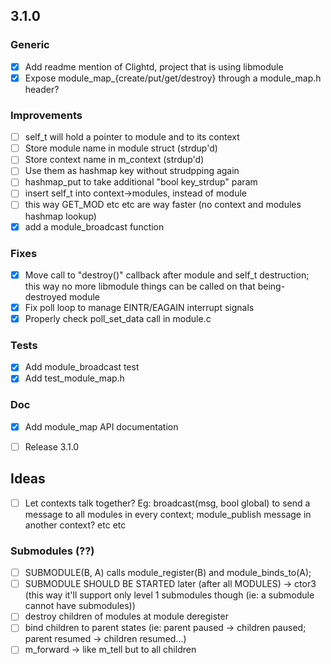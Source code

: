 ## 3.1.0

### Generic
- [x] Add readme mention of Clightd, project that is using libmodule
- [x] Expose module_map_{create/put/get/destroy} through a module_map.h header?

### Improvements
- [ ] self_t will hold a pointer to module and to its context
- [ ] Store module name in module struct (strdup'd)
- [ ] Store context name in m_context (strdup'd)
- [ ] Use them as hashmap key without strudpping again
- [ ] hashmap_put to take additional "bool key_strdup" param
- [ ] insert self_t into context->modules, instead of module
- [ ] this way GET_MOD etc etc are way faster (no context and modules hashmap lookup)
- [x] add a module_broadcast function

### Fixes
- [x] Move call to "destroy()" callback after module and self_t destruction; this way no more libmodule things can be called on that being-destroyed module
- [x] Fix poll loop to manage EINTR/EAGAIN interrupt signals
- [x] Properly check poll_set_data call in module.c

### Tests
- [x] Add module_broadcast test
- [x] Add test_module_map.h

### Doc
- [x] Add module_map API documentation

- [ ] Release 3.1.0

## Ideas

- [ ] Let contexts talk together? Eg: broadcast(msg, bool global) to send a message to all modules in every context; module_publish message in another context? etc etc

### Submodules (??)

- [ ] SUBMODULE(B, A) calls module_register(B) and module_binds_to(A);
- [ ] SUBMODULE SHOULD BE STARTED later (after all MODULES) -> ctor3 (this way it'll support only level 1 submodules though (ie: a submodule cannot have submodules))
- [ ] destroy children of modules at module deregister
- [ ] bind children to parent states (ie: parent paused -> children paused; parent resumed -> children resumed...)
- [ ] m_forward -> like m_tell but to all children
